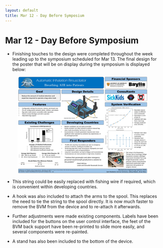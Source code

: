 ```yaml
---
layout: default
title: Mar 12 - Day Before Symposium
---
```

# Mar 12 - Day Before Symposium

- Finishing touches to the design were completed throughout the week leading up to the symposium scheduled for Mar 13. The final design for the poster that will be on display during the symposium is displayed below:

<figure align="center">
  <img src="/assets/img/Poster_Final.jpg" width="800" />
</figure>

- This string could be easily replaced with fishing wire if required, which is convenient within developing countries.

- A hook was also included to attach the arms to the spool. This replaces the need to tie the string to the spool directly. It is now much faster to remove the BVM from the device and to re-attach it afterwards.

- Further adjustments were made existing components. Labels have been included for the buttons on the user control interface, the feet of the BVM back support have been re-printed to slide more easily, and several components were re-painted.  

- A stand has also been included to the bottom of the device.
